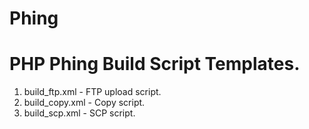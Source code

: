 Phing
=====

PHP Phing Build Script Templates.
=====

1. build_ftp.xml - FTP upload script.
2. build_copy.xml - Copy script.
3. build_scp.xml - SCP script.
